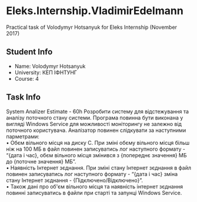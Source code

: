 # Eleks.Internship.VladimirEdelmann
Practical task of Volodymyr Hotsanyuk for Eleks Internship (November 2017)
## Student Info
* Name: Volodymyr Hotsanyuk
* University: КЕП ІФНТУНГ
* Course: 4
## Task Info
System Analizer
Estimate - 60h
Розробити систему для відстежування та аналізу поточного стану системи. Програма повинна бути виконана у вигляді Windows Service для можливості моніторингу не залежно від поточного користувача.
Аналізатор повинен слідкувати за наступними парметрами:<br>
•	Обєм вільного місця на диску С. При зміні обєму вільного місця більш ніж на 100 МБ в файл повинен записуватись лог наступного формату - “{дата і час}, обєм вільного місця змінився з {попереднє значення} МБ до {поточне значення} МБ”.<br>
•	Наявність Інтернет зєднання. При зміні стану Інтернет зєднання в файл повинен записуватись лог наступного формату - “{дата і час} зміна стану Інтернет зєднання - {Підключено/Відключено}”.<br>
•	Також дані про об'єм вільного місця та наявність інтернет зєднання повинні записуватись в файли при старті та запунці Windows Service.
